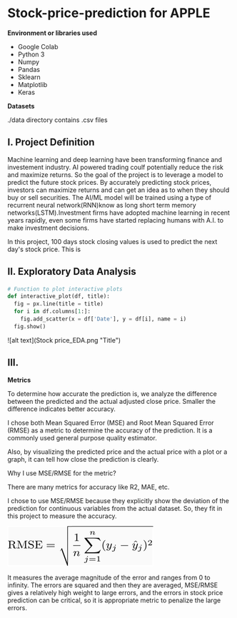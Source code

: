 # Stock-price-prediction for APPLE

**Environment or libraries used**

* Google Colab
* Python 3
* Numpy
* Pandas
* Sklearn
* Matplotlib
* Keras

**Datasets**

./data directory contains .csv files

## I. Project Definition

Machine learning and deep learning have been transforming finance and investement industry. AI powered trading coulf potentially reduce the risk and maximize returns. So the goal of the project is to leverage a model to predict the future stock prices. By accurately predicting stock prices, investors can maximize returns and can get an idea as to when they should buy or sell securities. The AI/ML model will be trained using a type of recurrent neural network(RNN)know as long short term memory networks(LSTM).Investment firms have adopted machine learning in recent years rapidly, even some firms have started replacing humans with A.I. to make investment decisions.

In this project, 100 days stock closing values is used to predict the next day's stock price. This is

## II. Exploratory Data Analysis
```python
# Function to plot interactive plots 
def interactive_plot(df, title):
  fig = px.line(title = title)
  for i in df.columns[1:]:
    fig.add_scatter(x = df['Date'], y = df[i], name = i)
  fig.show()

```

![alt text](Stock price_EDA.png "Title")

## III. 
**Metrics**

To determine how accurate the prediction is, we analyze the difference between the predicted and the actual adjusted close price. Smaller the difference indicates better accuracy.

I chose both Mean Squared Error (MSE) and Root Mean Squared Error (RMSE) as a metric to determine the accuracy of the prediction. It is a commonly used general purpose quality estimator.

Also, by visualizing the predicted price and the actual price with a plot or a graph, it can tell how close the prediction is clearly.

Why I use MSE/RMSE for the metric?

There are many metrics for accuracy like R2, MAE, etc.

I chose to use MSE/RMSE because they explicitly show the deviation of the prediction for continuous variables from the actual dataset. So, they fit in this project to measure the accuracy.


![](rmse.gif)

It measures the average magnitude of the error and ranges from 0 to infinity. The errors are squared and then they are averaged, MSE/RMSE gives a relatively high weight to large errors, and the errors in stock price prediction can be critical, so it is appropriate metric to penalize the large errors.
